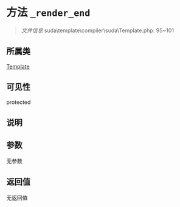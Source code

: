 # 方法 `_render_end`

> *文件信息* suda\template\compiler\suda\Template.php: 95~101

## 所属类 

[Template](../Template.md)

## 可见性

 protected 

## 说明



## 参数


无参数


## 返回值

无返回值
